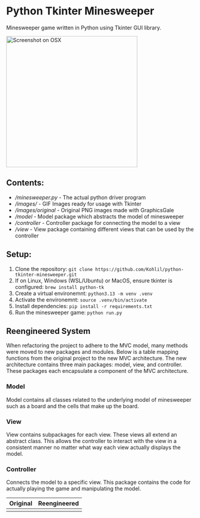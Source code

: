 # Python Tkinter Minesweeper

Minesweeper game written in Python using Tkinter GUI library.

<img src="https://i.imgur.com/8JwCyAQ.png" alt="Screenshot on OSX" height="350"/>

## Contents:
- */minesweeper.py* - The actual python driver program
- */images/* - GIF Images ready for usage with Tkinter
- */images/original* - Original PNG images made with GraphicsGale
- */model* - Model package which abstracts the model of minesweeper
- */controller* - Controller package for connecting the model to a view
- */view* - View package containing different views that can be used by the controller

## Setup:
1. Clone the repository: `git clone https://github.com/Kohlil/python-tkinter-minesweeper.git`
2. If on Linux, Windows (WSL/Ubuntu) or MacOS, ensure tkinter is configured: `brew install python-tk`
3. Create a virtual environemnt: `python3.13 -m venv .venv`
4. Activate the environemnt: `source .venv/bin/activate`
5. Install dependencies: `pip install -r requirements.txt`
6. Run the minesweeper game: `python run.py`

## Reengineered System
When refactoring the project to adhere to the MVC model, many methods were moved to new packages and modules.
Below is a table mapping functions from the original project to the new MVC architecture. The new architecture contains three main packages: model, view, and controller.
These packages each encapsulate a component of the MVC architecture.

### Model
Model contains all classes related to the underlying model of minesweeper such as a board and the cells that make up the board.

### View
View contains subpackages for each view. These views all extend an abstract class. This allows the controller to interact with the view in a consistent manner no matter what way each view actually displays the model.

### Controller
Connects the model to a specific view. This package contains the code for actually playing the game and manipulating the model.

|Original|Reengineered|
|---|---|
|||
